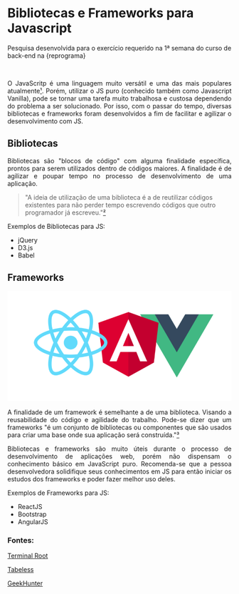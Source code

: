 # Bibliotecas e Frameworks para Javascript

<p>Pesquisa desenvolvida para o exercício requerido na 1ª semana do curso de back-end na {reprograma}</p>

<p align="center">
    <img scr="https://github.com/luzialeticia/bibliotecas-frameworks-js/blob/master/img/js.png">
</p>

<p align="justify">O JavaScritp é uma linguagem muito versátil e uma das mais populares atualmente<a href="https://computerworld.com.br/2020/04/12/quais-sao-as-20-linguagens-de-programacao-mais-populares-do-momento/">¹</a>. Porém, utilizar o JS puro (conhecido também como Javascript Vanilla), pode se tornar uma tarefa muito trabalhosa e custosa dependendo do problema a ser solucionado. Por isso, com o passar do tempo, diversas bibliotecas e frameworks foram desenvolvidos a fim de facilitar e agilizar o desenvolvimento com JS.</p>

## Bibliotecas

<p align="justify">Bibliotecas são "blocos de código" com alguma finalidade específica, prontos para serem utilizados dentro de códigos maiores. A finalidade é de agilizar e poupar tempo no processo de desenvolvimento de uma aplicação.</p>

>"A ideia de utilização de uma biblioteca é a de reutilizar códigos
>existentes para não perder tempo escrevendo códigos que outro
>programador já escreveu."[²](https://blog.geekhunter.com.br/frameworks-javascript-e-bibliotecas-java/amp/#O_que_sao_Bibliotecas_JavaScript)

<p>Exemplos de Bibliotecas para JS:
<ul>
    <li>jQuery</li>
    <li>D3.js</li>
    <li>Babel</li>
</ul>
</p>

## Frameworks

<p align="center">
    <img src="https://github.com/luzialeticia/bibliotecas-frameworks-js/blob/master/img/frameworks.png">
</p>

<p align="justify">A finalidade de um framework é semelhante a de uma biblioteca. Visando a reusabilidade do código e agilidade do trabalho. Pode-se dizer que um frameworks "é um conjunto de bibliotecas ou componentes que são usados para criar uma base onde sua aplicação será construída."<a href="https://tableless.github.io/iniciantes/manual/js/o-que-framework.html">³</a></p>

<p align="justify">Bibliotecas e frameworks são muito úteis durante o processo de desenvolvimento de aplicações web, porém não dispensam o conhecimento básico em JavaScript puro. Recomenda-se que a pessoa desenvolvedora solidifique seus conhecimentos em JS para então iniciar os estudos dos frameworks e poder fazer melhor uso deles.</p>

<p>Exemplos de Frameworks para JS:
<ul>
    <li>ReactJS</li>
    <li>Bootstrap</li>
    <li>AngularJS</li>
</ul>
</p>

### Fontes:
[Terminal Root](https://terminalroot.com.br/2020/06/os-31-melhores-frameworks-e-bibliotecas-javascript.html)

[Tabeless](https://tableless.github.io/iniciantes/manual/js/o-que-framework.html)

[GeekHunter](https://blog.geekhunter.com.br/frameworks-javascript-e-bibliotecas-java/amp/#O_que_sao_Bibliotecas_JavaScript)